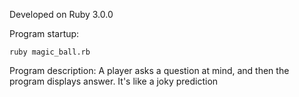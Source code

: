 Developed on Ruby 3.0.0

Program startup:
```
ruby magic_ball.rb
```
Program description: A player asks a question at mind, and then the program displays answer. It's like a joky prediction
